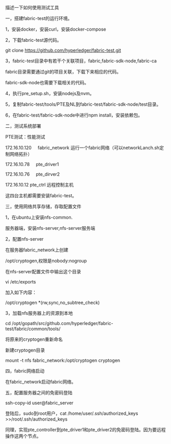 描述一下如何使用测试工具

一，搭建fabric-test的运行环境。

1，安装docker，安装curl，安装docker-compose

2，下载fabric-test源代码。

git clone https://github.com/hyperledger/fabric-test.git

3，fabric-test目录中有若干个关联项目，fabric,fabric-sdk-node,fabric-ca

fabric目录需要通过git的项目关联，下载下来相应的代码。

fabric-sdk-node也需要下载相关的代码。

4，执行pre_setup.sh，安装nodejs及nvm。

5，复制fabric-test/tools/PTE及NL到fabric-test/fabric-sdk-node/test目录。

6，在fabric-test/fabric-sdk-node中进行npm install，安装依赖包。


二，测试系统部署

PTE测试：性能测试

172.16.10.120     fabric_network 运行一个fabric网络（可以networkLanch.sh定制网络拓扑）

172.16.10.78      pte_driver1

172.16.10.76      pte_dirver2

172.16.10.12      pte_ctrl  远程控制主机

这四台主机都需要安装fabric-test。



三，使用网络共享存储，存取配置文件

1，在ubuntu上安装nfs-common.

服务器端，安装nfs-server,nfs-server服务端

2，配置nfs-server

在服务器fabric_network上创建

/opt/cryptogen,权限是nobody:nogroup

在nfs-server配置文件中输出这个目录

vi /etc/exports

加入如下内容：

/opt/cryptogen	*(rw,sync,no_subtree_check)

3，加载nfs服务器上的资源到本地

cd /opt/gopath/src/github.com/hyperledger/fabric-test/fabric/common/tools/

将原来的cryptogen重新命名

新建cryptogen目录

mount -t nfs fabric_network:/opt/cryptogen cryptogen

四，fabric网络启动

在fabric_network启动fabric网络。


五，配置服务器之间的免密码登陆

ssh-copy-id user@fabric_server

登陆后，sudo到root用户，cat /home/user/.ssh/authorized_keys >>/root/.ssh/authorized_keys

同理，实现pte_controller到pte_driver1和pte_driver2的免密码登陆。因为要远程操作这两个节点。


